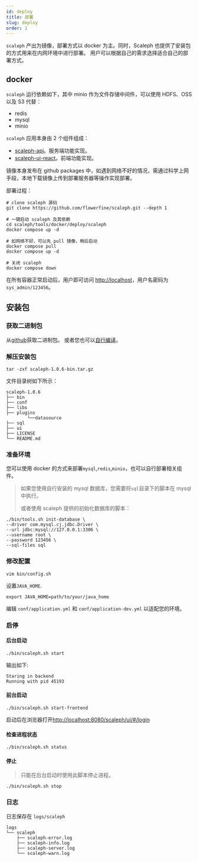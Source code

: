 ```yaml
---
id: deploy
title: 部署
slug: deploy
order: 1
---
```


`scaleph` 产出为镜像，部署方式以 docker 为主。同时，Scaleph 也提供了安装包的方式用来在内网环境中进行部署。
用户可以根据自己的需求选择适合自己的部署方式。

## docker

`scaleph` 运行依赖如下，其中 minio 作为文件存储中间件，可以使用 HDFS、OSS 以及 S3 代替：

- redis
- mysql
- minio

`scaleph` 应用本身由 2 个组件组成：

- [scaleph-api](https://github.com/flowerfine/scaleph/pkgs/container/scaleph%2Fscaleph-api)。服务端功能实现。
- [scaleph-ui-react](https://github.com/flowerfine/scaleph/pkgs/container/scaleph%2Fscaleph-ui-react)。前端功能实现。

镜像本身发布在 github packages 中，如遇到网络不好的情况，需通过科学上网手段，本地下载镜像上传到部署服务器等操作实现部署。

部署过程：

```shell
# clone scaleph 源码
git clone https://github.com/flowerfine/scaleph.git --depth 1

# 一键启动 scaleph 及其依赖
cd scaleph/tools/docker/deploy/scaleph
docker compose up -d

# 如网络不好，可以先 pull 镜像，稍后启动
docker compose pull
docker compose up -d

# 关闭 scaleph
docker compose down
```

在所有容器正常启动后，用户即可访问 [http://localhost](http://localhost/)，用户名密码为 `sys_admin/123456`。

## 安装包

### 获取二进制包

从[github](https://github.com/flowerfine/scaleph/releases)获取二进制包。
或者您也可以[自行编译](./compile)。

### 解压安装包

```shell
tar -zxf scaleph-1.0.6-bin.tar.gz
```

文件目录树如下所示：

```text
scaleph-1.0.6
├── bin
├── conf
├── libs
├── plugins
        └──datasource
├── sql
├── ui
├── LICENSE
└── README.md
```

### 准备环境

您可以使用 docker 的方式来部署`mysql`,`redis`,`minio`，也可以自行部署相关组件。

> 如果您使用自行安装的 mysql 数据库，您需要将`sql`目录下的脚本在 mysql 中执行。
>
> 或者使用 scaleph 提供的初始化数据库的脚本：

```shell
./bin/tools.sh init-database \
--driver com.mysql.cj.jdbc.Driver \
--url jdbc:mysql://127.0.0.1:3306 \
--username root \
--password 123456 \
--sql-files sql
```

### 修改配置

```shell
vim bin/config.sh
```

设置`JAVA_HOME`.

```shell
export JAVA_HOME=path/to/your/java_home
```

编辑 `conf/application.yml` 和 `conf/application-dev.yml` 以适配您的环境。

### 启停

#### 后台启动

```shell
./bin/scaleph.sh start
```

输出如下:

```text
Staring in backend
Running with pid 45193
```

#### 前台启动

```shell
./bin/scaleph.sh start-frontend
```

启动后在浏览器打开[http://localhost:8080/scaleph/ui/#/login](http://localhost:8080/scaleph/ui/#/login)

#### 检查进程状态

```shell
./bin/scaleph.sh status
```

#### 停止

> 只能在后台启动时使用此脚本停止进程。

```shell
./bin/scaleph.sh stop
```

### 日志

日志保存在 `logs/scaleph`

```text
logs
└── scaleph
    ├── scaleph-error.log
    ├── scaleph-info.log
    ├── scaleph-server.log
    └── scaleph-warn.log
```
